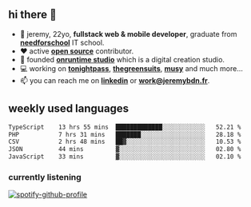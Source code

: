 ## hi there 👋

- 👦 jeremy,  22yo, **fullstack web & mobile developer**, graduate from **[needforschool](https://www.needfor-school.com/)** IT school.
- ❤️ active **[open source](https://github.com/jerembdn)** contributor.
- 🧠 founded **[onruntime studio](https://github.com/onruntime)** which is a digital creation studio.
- 💻 working on **[tonightpass](https://tonightpass.com)**, **[thegreensuits](https://thegreensuits.fr)**, **[musy](https://github.com/musyapp)** and much more...
- 📫 you can reach me on **[linkedin](https://www.linkedin.com/in/jeremybdn/)** or **[work@jeremybdn.fr](mailto:work@jeremybdn.fr)**.

## weekly used languages

<!--START_SECTION:waka-->

```txt
TypeScript    13 hrs 55 mins  █████████████░░░░░░░░░░░░   52.21 %
PHP           7 hrs 31 mins   ███████░░░░░░░░░░░░░░░░░░   28.18 %
CSV           2 hrs 48 mins   ██▓░░░░░░░░░░░░░░░░░░░░░░   10.53 %
JSON          44 mins         ▓░░░░░░░░░░░░░░░░░░░░░░░░   02.80 %
JavaScript    33 mins         ▓░░░░░░░░░░░░░░░░░░░░░░░░   02.10 %
```

<!--END_SECTION:waka-->

### currently listening
[![spotify-github-profile](https://spotify-github-profile.vercel.app/api/view?uid=31ugdvkonmhxzbnkai2r7ue2empe&cover_image=true&theme=natemoo-re&show_offline=false&background_color=121212&bar_color=3356d7&bar_color_cover=false)](https://open.spotify.com/user/31225jnpumbhbpldcz2wjg24aymi)
